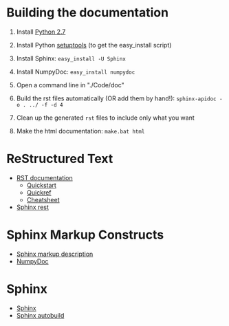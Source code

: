 # Building the documentation

1. Install [Python 2.7](https://www.python.org/download/)

2. Install Python [setuptools](https://pypi.python.org/pypi/setuptools) (to get the easy_install script)

3. Install Sphinx: `easy_install -U Sphinx`

4. Install NumpyDoc: `easy_install numpydoc`

5. Open a command line in "./Code/doc"

6. Build the rst files automatically (OR add them by hand!): `sphinx-apidoc -o . ../ -f -d 4`

7. Clean up the generated `rst` files to include only what you want

8. Make the html documentation: `make.bat html`

# ReStructured Text

* [RST documentation](http://docutils.sourceforge.net/rst.html)
  - [Quickstart](http://docutils.sourceforge.net/docs/user/rst/quickstart.html)
  - [Quickref](http://docutils.sourceforge.net/docs/user/rst/quickref.html)
  - [Cheatsheet](http://docutils.sourceforge.net/docs/user/rst/cheatsheet.txt)
* [Sphinx rest](http://sphinx-doc.org/rest.html)

# Sphinx Markup Constructs

* [Sphinx markup description](http://sphinx-doc.org/markup/index.html)
* [NumpyDoc](https://github.com/numpy/numpy/blob/master/doc/HOWTO_DOCUMENT.rst.txt)

# Sphinx

* [Sphinx](http://sphinx-doc.org/)
* [Sphinx autobuild](https://pypi.python.org/pypi/sphinx-autobuild)